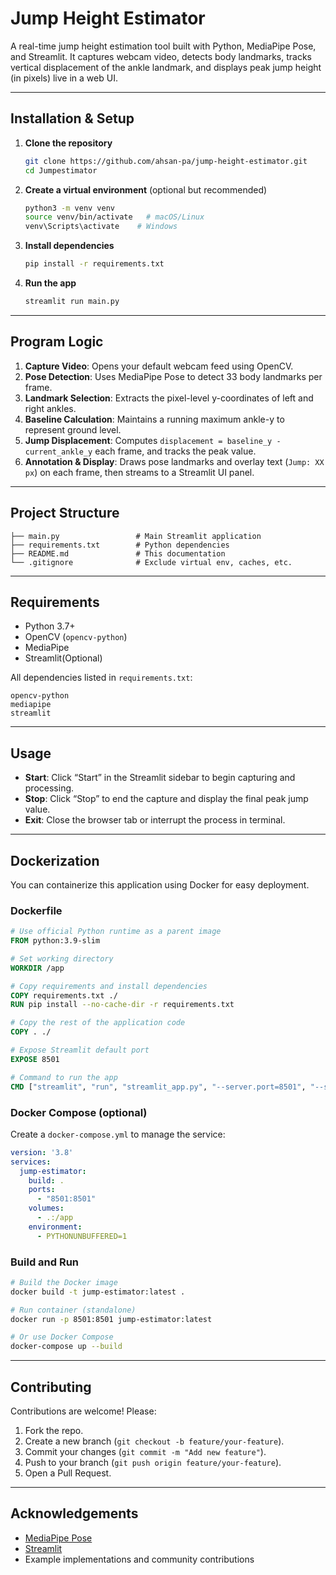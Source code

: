 # Jump Height Estimator

A real-time jump height estimation tool built with Python, MediaPipe Pose, and Streamlit.  It captures webcam video, detects body landmarks, tracks vertical displacement of the ankle landmark, and displays peak jump height (in pixels) live in a web UI.

---

## Installation & Setup

1. **Clone the repository**

   ```bash
   git clone https://github.com/ahsan-pa/jump-height-estimator.git
   cd Jumpestimator
   ```

2. **Create a virtual environment** (optional but recommended)

   ```bash
   python3 -m venv venv
   source venv/bin/activate   # macOS/Linux
   venv\Scripts\activate    # Windows
   ```

3. **Install dependencies**

   ```bash
   pip install -r requirements.txt
   ```

4. **Run the app**

   ```bash
   streamlit run main.py
   ```

---

## Program Logic

1. **Capture Video**: Opens your default webcam feed using OpenCV.
2. **Pose Detection**: Uses MediaPipe Pose to detect 33 body landmarks per frame.
3. **Landmark Selection**: Extracts the pixel-level y-coordinates of left and right ankles.
4. **Baseline Calculation**: Maintains a running maximum ankle-y to represent ground level.
5. **Jump Displacement**: Computes `displacement = baseline_y - current_ankle_y` each frame, and tracks the peak value.
6. **Annotation & Display**: Draws pose landmarks and overlay text (`Jump: XX px`) on each frame, then streams to a Streamlit UI panel.

---

## Project Structure

```text
├── main.py                 # Main Streamlit application
├── requirements.txt        # Python dependencies
├── README.md               # This documentation
└── .gitignore              # Exclude virtual env, caches, etc.
```

---

##  Requirements

- Python 3.7+
- OpenCV (`opencv-python`)
- MediaPipe
- Streamlit(Optional)

All dependencies listed in `requirements.txt`:

```
opencv-python
mediapipe
streamlit
```

---

## Usage

- **Start**: Click “Start” in the Streamlit sidebar to begin capturing and processing.
- **Stop**: Click “Stop” to end the capture and display the final peak jump value.
- **Exit**: Close the browser tab or interrupt the process in terminal.

---

##  Dockerization

You can containerize this application using Docker for easy deployment.

### Dockerfile

```dockerfile
# Use official Python runtime as a parent image
FROM python:3.9-slim

# Set working directory
WORKDIR /app

# Copy requirements and install dependencies
COPY requirements.txt ./
RUN pip install --no-cache-dir -r requirements.txt

# Copy the rest of the application code
COPY . ./

# Expose Streamlit default port
EXPOSE 8501

# Command to run the app
CMD ["streamlit", "run", "streamlit_app.py", "--server.port=8501", "--server.address=0.0.0.0"]
```

### Docker Compose (optional)

Create a `docker-compose.yml` to manage the service:

```yaml
version: '3.8'
services:
  jump-estimator:
    build: .
    ports:
      - "8501:8501"
    volumes:
      - .:/app
    environment:
      - PYTHONUNBUFFERED=1
```

### Build and Run

```bash
# Build the Docker image
docker build -t jump-estimator:latest .

# Run container (standalone)
docker run -p 8501:8501 jump-estimator:latest

# Or use Docker Compose
docker-compose up --build
```

---

## Contributing

Contributions are welcome! Please:

1. Fork the repo.
2. Create a new branch (`git checkout -b feature/your-feature`).
3. Commit your changes (`git commit -m "Add new feature"`).
4. Push to your branch (`git push origin feature/your-feature`).
5. Open a Pull Request.

---


## Acknowledgements

- [MediaPipe Pose](https://developers.google.com/mediapipe/solutions/pose)
- [Streamlit](https://streamlit.io/)
- Example implementations and community contributions

